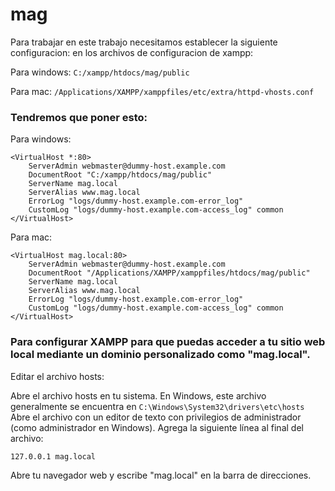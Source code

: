 # mag
Para trabajar en este trabajo necesitamos establecer la siguiente configuracion:
en los archivos de configuracion de xampp:

Para windows:
`C:/xampp/htdocs/mag/public`

Para mac:
`/Applications/XAMPP/xamppfiles/etc/extra/httpd-vhosts.conf`

### Tendremos que poner esto:

Para windows:
```
<VirtualHost *:80>
    ServerAdmin webmaster@dummy-host.example.com
    DocumentRoot "C:/xampp/htdocs/mag/public"
    ServerName mag.local
    ServerAlias www.mag.local
    ErrorLog "logs/dummy-host.example.com-error_log"
    CustomLog "logs/dummy-host.example.com-access_log" common
</VirtualHost>
```

Para mac:
```
<VirtualHost mag.local:80>
    ServerAdmin webmaster@dummy-host.example.com
    DocumentRoot "/Applications/XAMPP/xamppfiles/htdocs/mag/public"
    ServerName mag.local
    ServerAlias www.mag.local
    ErrorLog "logs/dummy-host.example.com-error_log"
    CustomLog "logs/dummy-host.example.com-access_log" common
</VirtualHost>
```

### Para configurar XAMPP para que puedas acceder a tu sitio web local mediante un dominio personalizado como "mag.local".

Editar el archivo hosts:

Abre el archivo hosts en tu sistema. En Windows, este archivo generalmente se encuentra en `C:\Windows\System32\drivers\etc\hosts`
Abre el archivo con un editor de texto con privilegios de administrador (como administrador en Windows).
Agrega la siguiente línea al final del archivo:

`127.0.0.1 mag.local`

Abre tu navegador web y escribe "mag.local" en la barra de direcciones.
